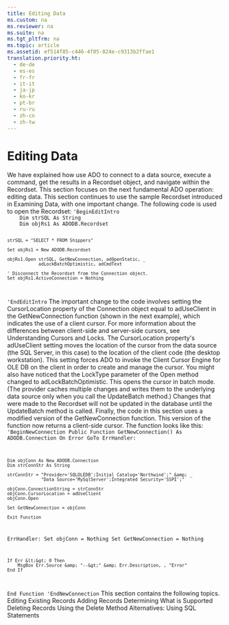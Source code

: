 ```yaml
---
title: Editing Data
ms.custom: na
ms.reviewer: na
ms.suite: na
ms.tgt_pltfrm: na
ms.topic: article
ms.assetid: ef514f85-c446-4f05-824e-c9313b2ffae1
translation.priority.ht: 
  - de-de
  - es-es
  - fr-fr
  - it-it
  - ja-jp
  - ko-kr
  - pt-br
  - ru-ru
  - zh-cn
  - zh-tw
---
```

# Editing Data
<?xml version="1.0" encoding="utf-8"?>
<developerReferenceWithoutSyntaxDocument xmlns="http://ddue.schemas.microsoft.com/authoring/2003/5" xmlns:xlink="http://www.w3.org/1999/xlink" xmlns:xsi="http://www.w3.org/2001/XMLSchema-instance" xsi:schemaLocation="http://ddue.schemas.microsoft.com/authoring/2003/5 http://dduestorage.blob.core.windows.net/ddueschema/developer.xsd">
  <introduction>
    <para>We have explained how use ADO to connect to a data source, execute a command, get the results in a <legacyBold>Recordset</legacyBold> object, and navigate within the <legacyBold>Recordset</legacyBold>. This section focuses on the next fundamental ADO operation: editing data.</para>
    <para>This section continues to use the sample <legacyBold>Recordset</legacyBold> introduced in <legacyLink xlink:href="de1d74af-89b6-4f3f-a8c9-07c3e2b3c9a5">Examining Data</legacyLink>, with one important change. The following code is used to open the <legacyBold>Recordset</legacyBold>: </para>
    <code>'BeginEditIntro
    Dim strSQL As String
    Dim objRs1 As ADODB.Recordset
    
    strSQL = "SELECT * FROM Shippers"
    
    Set objRs1 = New ADODB.Recordset
    
    objRs1.Open strSQL, GetNewConnection, adOpenStatic, _
                adLockBatchOptimistic, adCmdText
    
    ' Disconnect the Recordset from the Connection object.
    Set objRs1.ActiveConnection = Nothing
'EndEditIntro</code>
    <para>The important change to the code involves setting the <legacyBold>CursorLocation</legacyBold> property of the <legacyBold>Connection</legacyBold> object equal to <legacyBold>adUseClient</legacyBold> in the <legacyItalic>GetNewConnection</legacyItalic> function (shown in the next example), which indicates the use of a client cursor. For more information about the differences between client-side and server-side cursors, see <legacyLink xlink:href="c1b7d7e6-1707-4ce2-863f-0c6dea967df6">Understanding Cursors and Locks</legacyLink>.</para>
    <para>The <legacyBold>CursorLocation</legacyBold> property's <legacyBold>adUseClient</legacyBold> setting moves the location of the cursor from the data source (the SQL Server, in this case) to the location of the client code (the desktop workstation). This setting forces ADO to invoke the Client Cursor Engine for OLE DB on the client in order to create and manage the cursor.</para>
    <para>You might also have noticed that the <legacyBold>LockType</legacyBold> parameter of the <legacyBold>Open</legacyBold> method changed to <legacyBold>adLockBatchOptimistic</legacyBold>. This opens the cursor in batch mode. (The provider caches multiple changes and writes them to the underlying data source only when you call the <legacyBold>UpdateBatch</legacyBold> method.) Changes that were made to the <legacyBold>Recordset</legacyBold> will not be updated in the database until the <legacyBold>UpdateBatch</legacyBold> method is called.</para>
    <para>Finally, the code in this section uses a modified version of the GetNewConnection function. This version of the function now returns a client-side cursor. The function looks like this:</para>
    <code>'BeginNewConnection
Public Function GetNewConnection() As ADODB.Connection
    On Error GoTo ErrHandler:
    
    Dim objConn As New ADODB.Connection
    Dim strConnStr As String
    
    strConnStr = "Provider='SQLOLEDB';Initial Catalog='Northwind';" &amp; _
                 "Data Source='MySqlServer';Integrated Security='SSPI';"
             
    objConn.ConnectionString = strConnStr
    objConn.CursorLocation = adUseClient
    objConn.Open
    
    Set GetNewConnection = objConn
    
    Exit Function
    
ErrHandler:
    Set objConn = Nothing
    Set GetNewConnection = Nothing
    
    If Err &lt;&gt; 0 Then
        MsgBox Err.Source &amp; "--&gt;" &amp; Err.Description, , "Error"
    End If
End Function
'EndNewConnection</code>
    <para>This section contains the following topics.</para>
    <list class="bullet">
      <listItem>
        <para>
          <legacyLink xlink:href="17ce1263-5897-452a-9ea5-c7f96b33df65">Editing Existing Records</legacyLink>
        </para>
      </listItem>
      <listItem>
        <para>
          <legacyLink xlink:href="dd34669e-6f06-403b-9241-1c85c82aecc2">Adding Records</legacyLink>
        </para>
      </listItem>
      <listItem>
        <para>
          <legacyLink xlink:href="65090cba-6d46-4775-8d61-f6838e7752a6">Determining What is Supported</legacyLink>
        </para>
      </listItem>
      <listItem>
        <para>
          <legacyLink xlink:href="bfed5cfa-7f57-463b-9da2-0c612a079d30">Deleting Records Using the Delete Method</legacyLink>
        </para>
      </listItem>
      <listItem>
        <para>
          <legacyLink xlink:href="8b528b23-063d-45ea-8dea-6a90d4060b20">Alternatives: Using SQL Statements</legacyLink>
        </para>
      </listItem>
    </list>
  </introduction>
  <relatedTopics />
</developerReferenceWithoutSyntaxDocument>